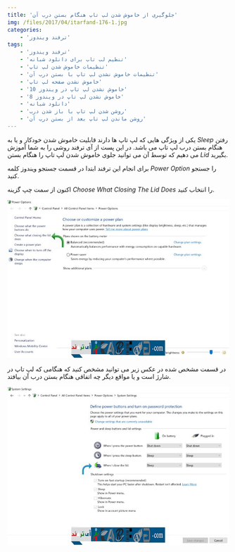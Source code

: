 ```yaml
---
title: 'جلوگیری از خاموش شدن لپ تاپ هنگام بستن درب آن'
img: /files/2017/04/itarfand-176-1.jpg
categories:
    - 'ترفند ویندوز'
tags:
    - 'ترفند ویندوز'
    - 'تنظیم لب تاب برای دانلود شبانه'
    - 'تنظیمات خاموش شدن لپ تاپ'
    - 'تنظیمات خاموش نشدن لپ تاپ با بستن درب آن'
    - 'خاموش نشدن صفحه لپ تاپ'
    - 'خاموش نشدن لپ تاپ در ویندوز 10'
    - 'خاموش نشدن لپ تاپ در ویندوز 8'
    - 'دانلود شبانه'
    - 'روشن شدن لپ تاپ با باز شدن درب'
    - 'روشن ماندن لپ تاپ بعد از بستن درب آن'
---
```


یکی از ویژگی هایی که لپ تاپ ها دارند قابلیت خاموش شدن خودکار و یا به *Sleep* رفتن هنگام بستن درب لپ تاپ می باشد. در این پست از آی ترفند روشی را به شما آموزش می دهیم که توسط آن می توانید جلوی خاموش شدن لپ تاپ را هنگام بستن *Lid* بگیرید.

برای انجام این ترفند ابتدا در قسمت جستجو ویندوز کلمه *Power Option* را جستجو کنید.

اکنون از سمت چپ گزینه *Choose What Closing The Lid Does* را انتخاب کنید.

![mhkarami97](/files/2017/04/itarfand-174.jpg)  

در قسمت مشخص شده در عکس زیر می توانید مشخص کنید که هنگامی که لپ تاپ در شارژ است و یا مواقع دیگر چه اتفاقی هنگام بستن درب آن بیافتد.

![mhkarami97](/files/2017/04/itarfand-175.jpg)  